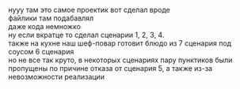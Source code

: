 нууу там это самое проектик вот сделал вроде
<br>
файлики там подабавлял
<br>
даже кода немножко
<br>
ну если вкратце то сделал сценарии 1, 2, 3, 4.
<br>
также на кухне наш шеф-повар готовит блюдо из 7 сценария под соусом 6 сценария
<br>
но не все так круто, в некоторых сценариях пару пунктиков были пропущены по причине отказа от сценария 5, а также из-за невозможности реализации
<br>
